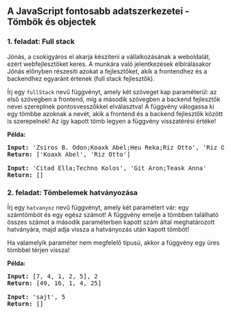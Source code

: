 <style>
    h1:first-of-type { display: none; }
</style>

# Szkriptnyelvek - 7. gyakorló feladatsor

## A JavaScript fontosabb adatszerkezetei - Tömbök és objectek


### 1. feladat: Full stack

Jónás, a csokigyáros el akarja készíteni a vállalkozásának a weboldalát, ezért webfejlesztőket keres. A munkára való jelentkezések elbírálásakor Jónás előnyben részesíti azokat a fejlesztőket, akik a frontendhez és a backendhez egyaránt értenek (full stack fejlesztők).

Írj egy `fullStack` nevű függvényt, amely két szöveget kap paraméterül: az első szövegben a frontend, míg a második szövegben a backend fejlesztők nevei szereplnek pontosvesszőkkel elválasztva! A függvény válogassa ki egy tömbbe azoknak a nevét, akik a frontend és a backend fejlesztők között is szerepelnek! Az így kapott tömb legyen a függvény visszatérési értéke!

**Példa:**

<pre>
<b>Input:</b> 'Zsiros B. Odon;Koaxk Abel;Heu Reka;Riz Otto', 'Riz Otto;Rabsz Olga;Ga Zora;Trab Antal;Koaxk Abel;Winch Eszter'
<b>Return:</b> ['Koaxk Abel', 'Riz Otto']

<b>Input:</b> 'Citad Ella;Techno Kolos', 'Git Aron;Teask Anna'
<b>Return:</b> []
</pre>


### 2. feladat: Tömbelemek hatványozása

Írj egy `hatvanyoz` nevű függvényt, amely két paramétert vár: egy számtömböt és egy egész számot! A függvény emelje a tömbben található összes számot a második paraméterben kapott szám által meghatározott hatványára, majd adja vissza a hatványozás után kapott tömböt!

Ha valamelyik paraméter nem megfelelő típusú, akkor a függvény egy üres tömbbel térjen vissza!

**Példa:**

<pre>
<b>Input:</b> [7, 4, 1, 2, 5], 2
<b>Return:</b> [49, 16, 1, 4, 25]

<b>Input:</b> 'sajt', 5
<b>Return:</b> []
</pre>

